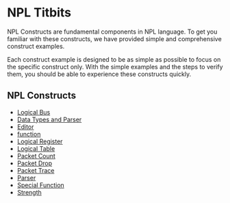 # NPL Titbits

NPL Constructs are fundamental components in NPL language. To get you familiar with these constructs, we have provided simple and comprehensive construct examples. 

Each construct example is designed to be as simple as possible to focus on the specific construct only. With the simple examples and the steps to verify them, you should be able to experience these constructs quickly.

## NPL Constructs
- [Logical Bus](https://github.com/nplang/NPL-Tutorials/blob/master/NPL-Titbits/Bus)
- [Data Types and Parser](https://github.com/nplang/NPL-Tutorials/blob/master/NPL-Titbits/Data-Types-Parser)
- [Editor](https://github.com/nplang/NPL-Tutorials/blob/master/NPL-Titbits/Editor)
- [function](https://github.com/nplang/NPL-Tutorials/blob/master/NPL-Titbits/Function)
- [Logical Register](https://github.com/nplang/NPL-Tutorials/blob/master/NPL-Titbits/Register)
- [Logical Table](https://github.com/nplang/NPL-Tutorials/blob/master/NPL-Titbits/Logical_Table)
- [Packet Count](https://github.com/nplang/NPL-Tutorials/blob/master/NPL-Titbits/Packet-Count)
- [Packet Drop](https://github.com/nplang/NPL-Tutorials/blob/master/NPL-Titbits/Packet-Drop)
- [Packet Trace](https://github.com/nplang/NPL-Tutorials/blob/master/NPL-Titbits/Packet-Trace)
- [Parser](https://github.com/nplang/NPL-Tutorials/blob/master/NPL-Titbits/Parser)
- [Special Function](https://github.com/nplang/NPL-Tutorials/blob/master/NPL-Titbits/Special-Funciton)
- [Strength](https://github.com/nplang/NPL-Tutorials/blob/master/NPL-Titbits/Strength)

